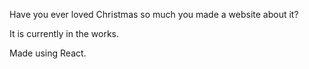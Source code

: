 Have you ever loved Christmas so much you made a website about it?

It is currently in the works.

Made using React.
